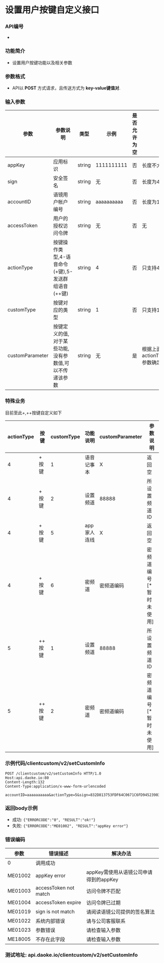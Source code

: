 
设置用户按键自定义接口
========================

### API编号
* 

### 功能简介
* 设置用户按键功能以及相关参数

### 参数格式

* API以 **POST** 方式请求，且传送方式为 **key-value键值对**.

### 输入参数


 参数           |参数说明                                                   |  类型     |   示例     | 是否允许为空 |  限制条件
----------------|-----------------------------------------------------------|-----------|------------|--------------|--------------
 appKey         | 应用标识                                                  | string    | 1111111111 |  否          | 长度不大于10
 sign           | 安全签名                                                  | string    | 无         |  否          | 长度为40
 accountID      | 语镜用户帐户编号                                          | string    | aaaaaaaaaa |  否          | 长度为10的字母
 accessToken    | 用户的授权访问令牌                                        | string    | 无         |  否          | 无
 actionType     | 按键操作类型,4-语音命令(+键),5-发送群组语音(++键)          | string    | 4          |  否          | 只支持4,5
 customType     | 按键对应的类型                                            | string    | 1          |  否          | 只支持1,2,3
 customParameter| 按键定义的值,对于某些功能,没有参数值,可以不传递该参数     | string    | 无         |  是          | 根据上面actionType,customType参数确定

### 特殊业务
目前至此+,++按键自定义如下

actionType|  按键  | customType    |  功能说明      | customParameter  |  参数说明
--------|----------|-------|----------------|------------------|----------------
  4     | + 按键   |  1    |   语音记事本  |    X         |  返回空
  4     | + 按键   |  2    |   设置频道    |    88888     |  所设置频道ID
  4     | + 按键   |  5    |  app家人连线  |    X         |  返回空
  4     | + 按键   |  6    |  密频道       |  密频道编码  |  密频道编号 [*暂时未使用]
  5     |++ 按键   |  1    |   设置频道    |    88888     |  所设置频道ID
  5     |++ 按键   |  2    |  密频道       |  密频道编码  |  密频道编号 [*暂时未使用]


### 示例代码/clientcustom/v2/setCustomInfo

    POST /clientcustom/v2/setCustomInfo HTTP/1.0
    Host:api.daoke.io:80
    Content-Length:132
    Content-Type:application/x-www-form-urlencoded

    accountID=aaaaaaaaaa&actionType=5&sign=832D813753FDF64C0671C6FD945239035F29BCA8&customParameter=00008&appKey=1111111111&customType=1&accessToken=sadfsdfsdaf&accessToken=cc7df2350a7755214dc93df48e15d682


### 返回body示例

* 成功: `{"ERRORCODE":"0", "RESULT":"ok!"}`
* 失败: `{"ERRORCODE":"ME01002", "RESULT":"appKey error"}`


### 错误编码

 参数                 | 错误描述               | 解决办法
----------------------|------------------------|---------------------------------------
 0                    | 调用成功               | 
 ME01002              | appKey error           | appKey需使用从语镜公司申请得到的appKey
 ME01003              | accessToken not match  | 访问令牌不匹配
 ME01004              | accessToken expire     | 访问令牌已过期
 ME01019              | sign is not match      | 请阅读语镜公司提供的签名算法
 ME01022              | 系统内部错误           | 请与公司客服联系
 ME01023              | 参数错误               | 请检查输入参数
 ME18005              | 不存在此字段           | 请检查输入参数


### 测试地址: api.daoke.io/clientcustom/v2/setCustomInfo


